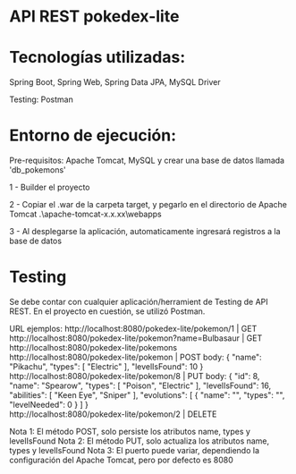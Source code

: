# API REST pokedex-lite


# Tecnologías utilizadas:

Spring Boot, Spring Web, Spring Data JPA, MySQL Driver

Testing: Postman


# Entorno de ejecución:
Pre-requisitos: Apache Tomcat, MySQL y crear una base de datos llamada 'db_pokemons'

1 - Builder el proyecto

2 - Copiar el .war de la carpeta target, y pegarlo en el directorio de Apache Tomcat .\apache-tomcat-x.x.xx\webapps

3 - Al desplegarse la aplicación, automaticamente ingresará registros a la base de datos


# Testing
Se debe contar con cualquier aplicación/herramient de Testing de API REST. En el proyecto en cuestión, se utilizó Postman.

URL ejemplos:
    http://localhost:8080/pokedex-lite/pokemon/1 | GET
    http://localhost:8080/pokedex-lite/pokemon?name=Bulbasaur | GET
    http://localhost:8080/pokedex-lite/pokemons
    http://localhost:8080/pokedex-lite/pokemon | POST
        body:
                {
                    "name": "Pikachu",
                    "types": [
                        "Electric"
                    ],
                    "levelIsFound": 10
                }
    http://localhost:8080/pokedex-lite/pokemon/8 | PUT
        body:
                {
                    "id": 8,
                    "name": "Spearow",
                    "types": [
                        "Poison",
                        "Electric"
                    ],
                    "levelIsFound": 16,
                    "abilities": [
                        "Keen Eye",
                        "Sniper"
                    ],
                    "evolutions": [
                        {
                            "name": "",
                            "types": "",
                            "levelNeeded": 0
                        }
                    ]
                }                
    http://localhost:8080/pokedex-lite/pokemon/2 | DELETE


Nota 1: El método POST, solo persiste los atributos name, types y levelIsFound
Nota 2: El método PUT, solo actualiza los atributos name, types y levelIsFound
Nota 3: El puerto puede variar, dependiendo la configuración del Apache Tomcat, pero por defecto es 8080